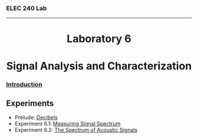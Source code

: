 <h3>ELEC 240 Lab<hr></h3>
<center>
<h1>
Laboratory 6
</h1>
<h1>
Signal Analysis and Characterization
</h1>
</center>


<a name=Introduction href=file.26><h3>Introduction</h3></a>


<h2>Experiments</h2>
<ul>
<li>
Prelude:
<a name=Decibels href=file.27>Decibels</a>
<li>
Experiment 6.1:
<a name=Measuring Signal Spectrum href=exp6.1>Measuring Signal Spectrum</a>
<li>
Experiment 6.2:
<a name=The Spectrum of Acoustic Signals href=exp6.2>The Spectrum of Acoustic Signals</a>
</ul>
